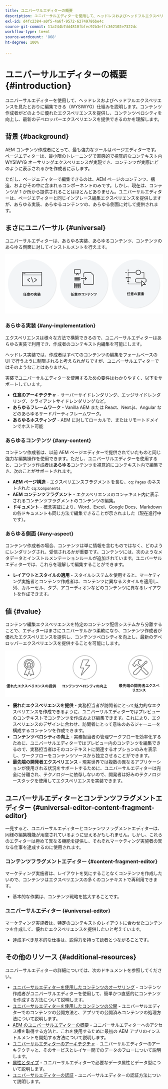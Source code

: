 ```yaml
---
title: ユニバーサルエディターの概要
description: ユニバーサルエディターを使用して、ヘッドレスおよびヘッドフルエクスペリエンスを見たとおりに編集できる（WYSIWYG）仕組みを説明します。コンテンツ作成者がどのように優れたエクスペリエンスを提供し、コンテンツベロシティを向上し、最新のデベロッパーエクスペリエンスを提供できるのかを理解します。
exl-id: d4fc2384-a0f5-4a6f-9572-62749786be4c
source-git-commit: 11a244b7dd4810fbfec92b3effc362102e7322dc
workflow-type: tm+mt
source-wordcount: '868'
ht-degree: 100%

---
```



# ユニバーサルエディターの概要 {#introduction}

ユニバーサルエディターを使用して、ヘッドレスおよびヘッドフルエクスペリエンスを見たとおりに編集できる（WYSIWYG）仕組みを説明します。コンテンツ作成者がどのように優れたエクスペリエンスを提供し、コンテンツベロシティを向上し、最新のデベロッパーエクスペリエンスを提供できるのかを理解します。

## 背景 {#background}

AEM コンテンツ作成者にとって、最も強力なツールはページエディターです。ページエディターは、最小限のトレーニングで直感的で視覚的なコンテキスト内 WYSIWYG オーサリングエクスペリエンスが実現でき、コンテンツが実際にどのように表示されるかを作成者に示します。

ただし、ページエディターで編集できるのは、AEM ページのコンテンツ、構造、およびその中に含まれるコンポーネントのみです。しかし、現在は、コンテンツが 1 か所から提供されることはほとんどありません。ユニバーサルエディターは、ページエディターと同じインプレース編集エクスペリエンスを提供しますが、あらゆる実装、あらゆるコンテンツの、あらゆる側面に対して提供されます。

## まさにユニバーサル {#universal}

ユニバーサルエディターは、あらゆる実装、あらゆるコンテンツ、コンテンツのあらゆる側面に対してインストルメントを行えます。

![ユニバーサルの理由](assets/universal.png)

### あらゆる実装 {#any-implementation}

エクスペリエンスは様々な方法で構築できるので、ユニバーサルエディターはあらゆる実装で利用でき、作成者のコンテキスト内編集を可能にします。

ヘッドレス実装では、作成者はすべてのコンテンツの編集をフォームベースの UI で行うように制限されると考えられがちですが、ユニバーサルエディターではそのようなことはありません。

実装でユニバーサルエディターを使用するための要件はわかりやすく、以下をサポートしています。

* **任意のアーキテクチャ** - サーバーサイドレンダリング、エッジサイドレンダリング、クライアントサイドレンダリングなど。
* **あらゆるフレームワーク** - Vanilla AEM または React、Next.js、Angular などのあらゆるサードパーティフレームワーク。
* **あらゆるホスティング** - AEM に対してローカルで、またはリモートドメインでホスト可能

### あらゆるコンテンツ {#any-content}

コンテンツ作成者は、以前 AEM ページエディターで提供されていたものと同じ強力な編集操作を使用できます。ただし、ユニバーサルエディターを使用すると、コンテンツ作成者は&#x200B;**あらゆる**&#x200B;コンテンツを視覚的にコンテキスト内で編集でき、次のことがサポートされます。

* **AEM ページ構造** - エクスペリエンスフラグメントを含む、`cq:Pages` のネストされた `cq:Components`
* **AEM コンテンツフラグメント** - エクスペリエンスのコンテキスト内に表示されるコンテンツフラグメントのコンテンツの編集。
* **ドキュメント** - 概念実証により、Word、Excel、Google Docs、Markdown の各ドキュメントも同じ方法で編集できることが示されました（現在進行中です）。

### あらゆる側面 {#any-aspect}

コンテンツ作成者の場合、コンテンツは単に情報を含むものではなく、どのようにレンダリングされ、受信されるかが重要です。コンテンツには、次のようなメタデータとインストルメンテーションルールが追加されています。ユニバーサルエディターでは、これらを理解して編集することができます。

* **レイアウトとスタイルの適用** - スタイルシステムを使用すると、マーケティング実施者とコンテンツ作成者は、コンテンツに異なるスタイルを適用し、列、カルーセル、タブ、アコーディオンなどのコンテンツに異なるレイアウトを作成できます。

## 値 {#value}

コンテンツ編集エクスペリエンスを特定のコンテンツ配信システムから分離することで、エディターはまさにユニバーサルかつ柔軟になり、コンテンツ作成者が優れたエクスペリエンスを提供し、コンテンツベロシティを向上し、最新のデベロッパーエクスペリエンスを提供することを可能にします。

![ユニバーサルエディターの値](assets/value.png)

* **優れたエクスペリエンスを提供** - 実務担当者が訪問者にとって魅力的なエクスペリエンスを作成できるように、ユニバーサルエディターではプレビューのコンテキストでコンテンツを作成および編集できます。これにより、エクスペリエンスのデザインに合わせ、訪問者にとって意味のあるジャーニーを構成するコンテンツを作成できます。
* **コンテンツベロシティの向上** - 実務担当者の管理ワークフローを効率化するために、ユニバーサルエディターではプレビュー内のコンテンツを編集できるので、実務担当者はそのコンテキストに関連するオプションのみを表示し、ワークフローをコンテンツソースから独立させることができます。
* **最先端の開発者エクスペリエンス** - 現実世界では複数の異なるアプリケーションが使用される状況をサポートするために、ユニバーサルエディターは完全に分離され、テクノロジーに依存しないので、開発者は好みのテクノロジースタックを使用してエクスペリエンスを実装できます。

## ユニバーサルエディターとコンテンツフラグメントエディター {#universal-editor-content-fragment-editor}

一見すると、ユニバーサルエディターとコンテンツフラグメントエディターは、同様の編集機能が用意されているように思えるかもしれません。しかし、これらのエディターは極めて異なる機能を提供し、それぞれマーケティング実施者の異なる仕事を達成するのに使用されます。

### コンテンツフラグメントエディター {#content-fragment-editor}

マーケティング実施者は、レイアウトを気にすることなくコンテンツを作成したいので、コンテンツはエクスペリエンスの多くのコンテキストで再利用できます。

* 基本的な作業は、コンテンツ戦略を拡大することです。

### ユニバーサルエディター {#universal-editor}

マーケティング実施者は、特定のコンテキストのレイアウトに合わせたコンテンツを作成して、優れたエクスペリエンスを提供したいと考えています。

* 達成すべき基本的な仕事は、説得力を持って読者とつながることです。

## その他のリソース {#additional-resources}

ユニバーサルエディターの詳細については、次のドキュメントを参照してください。

* [ユニバーサルエディターを使用したコンテンツのオーサリング](/help/sites-cloud/authoring/universal-editor/authoring.md) - コンテンツ作成者がユニバーサルエディターを使用して、簡単かつ直感的にコンテンツを作成する方法について説明します。
* [ユニバーサルエディターを使用したコンテンツの公開](/help/sites-cloud/authoring/universal-editor/publishing.md) - ユニバーサルエディターでのコンテンツの公開方法と、アプリでの公開済みコンテンツの処理方法について説明します。
* [AEM のユニバーサルエディターの概要](getting-started.md) - ユニバーサルエディターへのアクセス権を取得する方法と、これを使用するために最初の AEM アプリのインストルメントを開始する方法について説明します。
* [ユニバーサルエディターのアーキテクチャ](architecture.md) - ユニバーサルエディターのアーキテクチャと、そのサービスとレイヤー間でのデータのフローについて説明します。
* [属性とタイプ](attributes-types.md) - ユニバーサルエディターで必要なデータ属性とデータ型について説明します。
* [ユニバーサルエディターの認証](authentication.md) - ユニバーサルエディターの認証方法について説明します。

